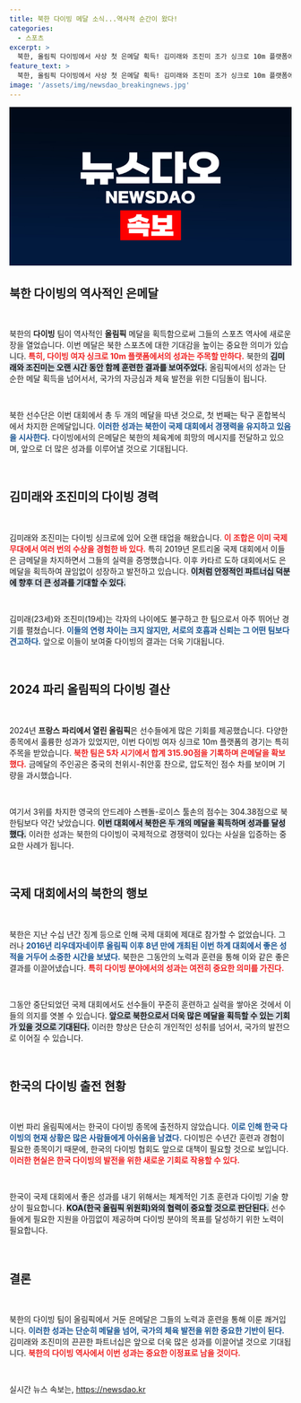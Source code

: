 ```yaml
---
title: 북한 다이빙 메달 소식...역사적 순간이 왔다!
categories:
  - 스포츠
excerpt: >
  북한, 올림픽 다이빙에서 사상 첫 은메달 획득! 김미래와 조진미 조가 싱크로 10m 플랫폼에서 뛰어난 기량을 발휘하며 역사적인 순간을 만들어냈습니다. 8년 간의 침묵을 깨고 메달을 따낸 그들의 이야기는? 클릭해 확인하세요!
feature_text: >
  북한, 올림픽 다이빙에서 사상 첫 은메달 획득! 김미래와 조진미 조가 싱크로 10m 플랫폼에서 뛰어난 기량을 발휘하며 역사적인 순간을 만들어냈습니다. 8년 간의 침묵을 깨고 메달을 따낸 그들의 이야기는? 클릭해 확인하세요!
image: '/assets/img/newsdao_breakingnews.jpg'
---
```


<p><img src="/assets/img/newsdao_breakingnews.jpg" alt="firstkoreanews 속보" /></p>

<h2 data-ke-size="size26">북한 다이빙의 역사적인 은메달</h2>

<p data-ke-size="size16">&nbsp;</p>

<p>북한의 <b>다이빙</b> 팀이 역사적인 <b>올림픽</b> 메달을 획득함으로써 그들의 스포츠 역사에 새로운 장을 열었습니다. 이번 메달은 북한 스포츠에 대한 기대감을 높이는 중요한 의미가 있습니다. <b><span style="color: #ee2323;">특히, 다이빙 여자 싱크로 10m 플랫폼에서의 성과는 주목할 만하다.</span></b> 북한의 <b><span style="background-color: #21538527;">김미래와 조진미는 오랜 시간 동안 함께 훈련한 결과를 보여주었다.</span></b> 올림픽에서의 성과는 단순한 메달 획득을 넘어서서, 국가의 자긍심과 체육 발전을 위한 디딤돌이 됩니다. </p>

<p data-ke-size="size16">&nbsp;</p>

<p>북한 선수단은 이번 대회에서 총 두 개의 메달을 따낸 것으로, 첫 번째는 탁구 혼합복식에서 차지한 은메달입니다. <b><span style="color: #1a5490;">이러한 성과는 북한이 국제 대회에서 경쟁력을 유지하고 있음을 시사한다.</span></b> 다이빙에서의 은메달은 북한의 체육계에 희망의 메시지를 전달하고 있으며, 앞으로 더 많은 성과를 이루어낼 것으로 기대됩니다. </p>

<p data-ke-size="size16">&nbsp;</p>

<h2 data-ke-size="size26">김미래와 조진미의 다이빙 경력</h2>

<p data-ke-size="size16">&nbsp;</p>

<p>김미래와 조진미는 다이빙 싱크로에 있어 오랜 태업을 해왔습니다. <b><span style="color: #ee2323;">이 조합은 이미 국제 무대에서 여러 번의 수상을 경험한 바 있다.</span></b> 특히 2019년 몬트리올 국제 대회에서 이들은 금메달을 차지하면서 그들의 실력을 증명했습니다. 이후 카타르 도하 대회에서도 은메달을 획득하여 끊임없이 성장하고 발전하고 있습니다. <b><span style="background-color: #21538527;">이처럼 안정적인 파트너십 덕분에 향후 더 큰 성과를 기대할 수 있다.</span></b> </p>

<p data-ke-size="size16">&nbsp;</p>

<p>김미래(23세)와 조진미(19세)는 각자의 나이에도 불구하고 한 팀으로서 아주 뛰어난 경기를 펼쳤습니다. <b><span style="color: #1a5490;">이들의 연령 차이는 크지 않지만, 서로의 호흡과 신뢰는 그 어떤 팀보다 견고하다.</span></b> 앞으로 이들이 보여줄 다이빙의 결과는 더욱 기대됩니다. </p>

<p data-ke-size="size16">&nbsp;</p>

<h2 data-ke-size="size26">2024 파리 올림픽의 다이빙 결산</h2>

<p data-ke-size="size16">&nbsp;</p>

<p>2024년 <b>프랑스 파리에서 열린 올림픽</b>은 선수들에게 많은 기회를 제공했습니다. 다양한 종목에서 훌륭한 성과가 있었지만, 이번 다이빙 여자 싱크로 10m 플랫폼의 경기는 특히 주목을 받았습니다. <b><span style="color: #ee2323;">북한 팀은 5차 시기에서 합계 315.90점을 기록하며 은메달을 확보했다.</span></b> 금메달의 주인공은 중국의 천위시-취안훙 찬으로, 압도적인 점수 차를 보이며 기량을 과시했습니다. </p>

<p data-ke-size="size16">&nbsp;</p>

<p>여기서 3위를 차지한 영국의 안드레아 스펜돌-로이스 툴손의 점수는 304.38점으로 북한팀보다 약간 낮았습니다. <b><span style="background-color: #21538527;">이번 대회에서 북한은 두 개의 메달을 획득하며 성과를 달성했다.</span></b> 이러한 성과는 북한의 다이빙이 국제적으로 경쟁력이 있다는 사실을 입증하는 중요한 사례가 됩니다. </p>

<p data-ke-size="size16">&nbsp;</p>

<h2 data-ke-size="size26">국제 대회에서의 북한의 행보</h2>

<p data-ke-size="size16">&nbsp;</p>

<p>북한은 지난 수십 년간 징계 등으로 인해 국제 대회에 제대로 참가할 수 없었습니다. 그러나 <b><span style="color: #1a5490;">2016년 리우데자네이루 올림픽 이후 8년 만에 개최된 이번 하계 대회에서 좋은 성적을 거두어 소중한 시간을 보냈다.</span></b> 북한은 그동안의 노력과 훈련을 통해 이와 같은 좋은 결과를 이끌어냈습니다. <b><span style="color: #ee2323;">특히 다이빙 분야에서의 성과는 여전히 중요한 의미를 가진다.</span></b></p>

<p data-ke-size="size16">&nbsp;</p>

<p>그동안 중단되었던 국제 대회에서도 선수들이 꾸준히 훈련하고 실력을 쌓아온 것에서 이들의 의지를 엿볼 수 있습니다. <b><span style="background-color: #21538527;">앞으로 북한으로서 더욱 많은 메달을 획득할 수 있는 기회가 있을 것으로 기대된다.</span></b> 이러한 향상은 단순히 개인적인 성취를 넘어서, 국가의 발전으로 이어질 수 있습니다. </p>

<p data-ke-size="size16">&nbsp;</p>

<h2 data-ke-size="size26">한국의 다이빙 출전 현황</h2>

<p data-ke-size="size16">&nbsp;</p>

<p>이번 파리 올림픽에서는 한국이 다이빙 종목에 출전하지 않았습니다. <b><span style="color: #1a5490;">이로 인해 한국 다이빙의 현재 상황은 많은 사람들에게 아쉬움을 남겼다.</span></b> 다이빙은 수년간 훈련과 경험이 필요한 종목이기 때문에, 한국의 다이빙 협회도 앞으로 대책이 필요할 것으로 보입니다. <b><span style="color: #ee2323;">이러한 현실은 한국 다이빙의 발전을 위한 새로운 기회로 작용할 수 있다.</span></b></p>

<p data-ke-size="size16">&nbsp;</p>

<p>한국이 국제 대회에서 좋은 성과를 내기 위해서는 체계적인 기초 훈련과 다이빙 기술 향상이 필요합니다. <b><span style="background-color: #21538527;">KOA(한국 올림픽 위원회)와의 협력이 중요할 것으로 판단된다.</span></b> 선수들에게 필요한 지원을 아낌없이 제공하며 다이빙 분야의 목표를 달성하기 위한 노력이 필요합니다. </p>

<p data-ke-size="size16">&nbsp;</p>

<h2 data-ke-size="size26">결론</h2>

<p data-ke-size="size16">&nbsp;</p>

<p>북한의 다이빙 팀이 올림픽에서 거둔 은메달은 그들의 노력과 훈련을 통해 이룬 쾌거입니다. <b><span style="color: #1a5490;">이러한 성과는 단순히 메달을 넘어, 국가의 체육 발전을 위한 중요한 기반이 된다.</span></b> 김미래와 조진미의 끈끈한 파트너십은 앞으로 더욱 많은 성과를 이끌어낼 것으로 기대됩니다. <b><span style="color: #ee2323;">북한의 다이빙 역사에서 이번 성과는 중요한 이정표로 남을 것이다.</span></b></p>

<p data-ke-size="size16">&nbsp;</p>
실시간 뉴스 속보는, <a href="https://newsdao.kr" rel="dofollow">https://newsdao.kr</a>



